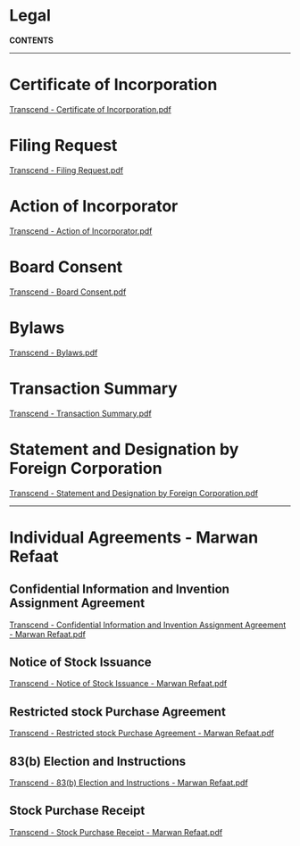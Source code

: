 # Legal

**CONTENTS**

---

# Certificate of Incorporation

[Transcend - Certificate of Incorporation.pdf](Legal%20f77d4360b49b43b5bf64cc2e07a073c8/Transcend_-_Certificate_of_Incorporation.pdf)

# Filing Request

[Transcend - Filing Request.pdf](Legal%20f77d4360b49b43b5bf64cc2e07a073c8/Transcend_-_Filing_Request.pdf)

# Action of Incorporator

[Transcend - Action of Incorporator.pdf](Legal%20f77d4360b49b43b5bf64cc2e07a073c8/Transcend_-_Action_of_Incorporator.pdf)

# Board Consent

[Transcend - Board Consent.pdf](Legal%20f77d4360b49b43b5bf64cc2e07a073c8/Transcend_-_Board_Consent.pdf)

# Bylaws

[Transcend - Bylaws.pdf](Legal%20f77d4360b49b43b5bf64cc2e07a073c8/Transcend_-_Bylaws.pdf)

# Transaction Summary

[Transcend - Transaction Summary.pdf](Legal%20f77d4360b49b43b5bf64cc2e07a073c8/Transcend_-_Transaction_Summary.pdf)

# Statement and Designation by Foreign Corporation

[Transcend - Statement and Designation by Foreign Corporation.pdf](Legal%20f77d4360b49b43b5bf64cc2e07a073c8/Transcend_-_Statement_and_Designation_by_Foreign_Corporation.pdf)

---

# Individual Agreements - Marwan Refaat

## Confidential Information and Invention Assignment Agreement

[Transcend - Confidential Information and Invention Assignment Agreement - Marwan Refaat.pdf](Legal%20f77d4360b49b43b5bf64cc2e07a073c8/Transcend_-_Confidential_Information_and_Invention_Assignment_Agreement_-_Marwan_Refaat.pdf)

## Notice of Stock Issuance

[Transcend - Notice of Stock Issuance - Marwan Refaat.pdf](Legal%20f77d4360b49b43b5bf64cc2e07a073c8/Transcend_-_Notice_of_Stock_Issuance_-_Marwan_Refaat.pdf)

## Restricted stock Purchase Agreement

[Transcend - Restricted stock Purchase Agreement - Marwan Refaat.pdf](Legal%20f77d4360b49b43b5bf64cc2e07a073c8/Transcend_-_Restricted_stock_Purchase_Agreement_-_Marwan_Refaat.pdf)

## 83(b) Election and Instructions

[Transcend - 83(b) Election and Instructions - Marwan Refaat.pdf](Legal%20f77d4360b49b43b5bf64cc2e07a073c8/Transcend_-_83(b)_Election_and_Instructions_-_Marwan_Refaat.pdf)

## Stock Purchase Receipt

[Transcend - Stock Purchase Receipt - Marwan Refaat.pdf](Legal%20f77d4360b49b43b5bf64cc2e07a073c8/Transcend_-_Stock_Purchase_Receipt_-_Marwan_Refaat.pdf)